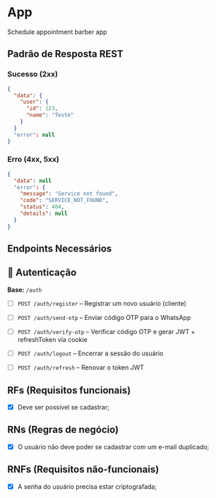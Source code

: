# App

Schedule appointment barber app

## Padrão de Resposta REST

### Sucesso (2xx)
```json
{
  "data": {
    "user": {
      "id": 123,
      "name": "Teste"
    }
  }
  "error": null
}
```

### Erro (4xx, 5xx)
```json
{
  "data": null
  "error": {
    "message": "Service not found",
    "code": "SERVICE_NOT_FOUND",
    "status": 404,
    "details": null  
  }
}
```

## Endpoints Necessários

## 🔐 Autenticação
**Base:** `/auth`

- [ ] `POST /auth/register` – Registrar um novo usuário (cliente)
- [ ] `POST /auth/send-otp` – Enviar código OTP para o WhatsApp
- [ ] `POST /auth/verify-otp` – Verificar código OTP e gerar JWT + refreshToken via cookie
- [ ] `POST /auth/logout` – Encerrar a sessão do usuário
- [ ] `POST /auth/refresh` – Renovar o token JWT


## RFs (Requisitos funcionais)

- [x] Deve ser possível se cadastrar;

## RNs (Regras de negócio)

- [x] O usuário não deve poder se cadastrar com um e-mail duplicado;

## RNFs (Requisitos não-funcionais)

- [x] A senha do usuário precisa estar criptografada;






















